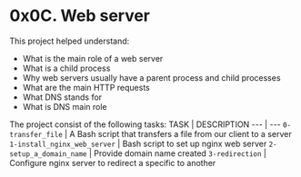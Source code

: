 # 0x0C. Web server

This project helped understand:

- What is the main role of a web server
- What is a child process
- Why web servers usually have a parent process and child processes
- What are the main HTTP requests
- What DNS stands for
- What is DNS main role

The project consist of the following tasks:
TASK | DESCRIPTION
--- | ---
`0-transfer_file` | A Bash script that transfers a file from our client to a server
`1-install_nginx_web_server` | Bash script to set up nginx web server
`2-setup_a_domain_name` | Provide domain name created
`3-redirection` | Configure nginx server to redirect a specific to another
